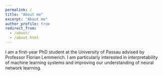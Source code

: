 ```yaml
---
permalink: /
title: "About me"
excerpt: "About me"
author_profile: true
redirect_from: 
  - /about/
  - /about.html
---
```


I am a first-year PhD student at the University of Passau advised by Professor Florian Lemmerich.
I am particularly interested in interpretability of machine learning systems and improving our understanding of neural network learning.
